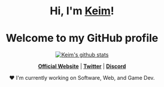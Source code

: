 
<h1 align="center">Hi, I'm <a href="https://github.com/dityaren">Keim</a>!</h1>
<h1 align="center">Welcome to my GitHub profile</h1>

<p align="center">
  <a href="https://github.com/dityaren"><img src="https://github-readme-stats.vercel.app/api?username=dityaren&hide_border=true&show_icons=true" alt="Keim's github stats"></a>
</p>

<p align="center">
  <strong><a href="#">Official Website</a></strong> |
  <strong><a href="https://twitter.com/dityaren">Twitter</a></strong> |
  <strong><a href="https://discord.gg/ZDnKQ3xp">Discord</a></strong>
</p>

<p align="center">❤ I'm currently working on Software, Web, and Game Dev.</p>
